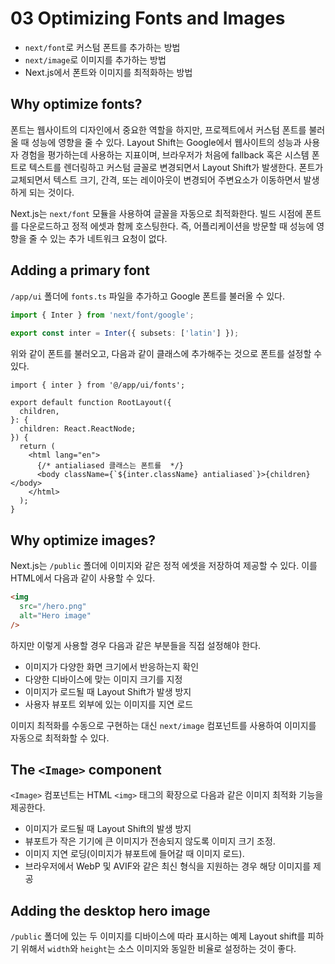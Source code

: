 # 03 Optimizing Fonts and Images
- `next/font`로 커스텀 폰트를 추가하는 방법
- `next/image`로 이미지를 추가하는 방법
- Next.js에서 폰트와 이미지를 최적화하는 방법

## Why optimize fonts?
폰트는 웹사이트의 디자인에서 중요한 역할을 하지만, 프로젝트에서 커스텀 폰트를 불러올 때 성능에 영향을 줄 수 있다. Layout Shift는 Google에서 웹사이트의 성능과 사용자 경험을 평가하는데 사용하는 지표이며, 브라우저가 처음에 fallback 혹은 시스템 폰트로 텍스트를 렌더링하고 커스텀 글꼴로 변경되면서 Layout Shift가 발생한다. 폰트가 교체되면서 텍스트 크기, 간격, 또는 레이아웃이 변경되어 주변요소가 이동하면서 발생하게 되는 것이다.

Next.js는 `next/font` 모듈을 사용하여 글꼴을 자동으로 최적화한다. 빌드 시점에 폰트를 다운로드하고 정적 에셋과 함께 호스팅한다. 즉, 어플리케이션을 방문할 때 성능에 영향을 줄 수 있는 추가 네트워크 요청이 없다.

## Adding a primary font
`/app/ui` 폴더에 `fonts.ts` 파일을 추가하고 Google 폰트를 불러올 수 있다.

```typescript
import { Inter } from 'next/font/google';
 
export const inter = Inter({ subsets: ['latin'] });
```

위와 같이 폰트를 불러오고, 다음과 같이 클래스에 추가해주는 것으로 폰트를 설정할 수 있다.

```tsx
import { inter } from '@/app/ui/fonts';
 
export default function RootLayout({
  children,
}: {
  children: React.ReactNode;
}) {
  return (
    <html lang="en">
      {/* antialiased 클래스는 폰트를  */}
      <body className={`${inter.className} antialiased`}>{children}</body>
    </html>
  );
}
```

## Why optimize images?

Next.js는 `/public` 폴더에 이미지와 같은 정적 에셋을 저장하여 제공할 수 있다. 이를 HTML에서 다음과 같이 사용할 수 있다.

```html
<img
  src="/hero.png"
  alt="Hero image"
/>
```

하지만 이렇게 사용할 경우 다음과 같은 부분들을 직접 설정해야 한다.
- 이미지가 다양한 화면 크기에서 반응하는지 확인
- 다양한 디바이스에 맞는 이미지 크기를 지정
- 이미지가 로드될 때 Layout Shift가 발생 방지
- 사용자 뷰포트 외부에 있는 이미지를 지연 로드

이미지 최적화를 수동으로 구현하는 대신 `next/image` 컴포넌트를 사용하여 이미지를 자동으로 최적화할 수 있다.

## The `<Image>` component
`<Image>` 컴포넌트는 HTML `<img>` 태그의 확장으로 다음과 같은 이미지 최적화 기능을 제공한다.
- 이미지가 로드될 때 Layout Shift의 발생 방지
- 뷰포트가 작은 기기에 큰 이미지가 전송되지 않도록 이미지 크기 조정.
- 이미지 지연 로딩(이미지가 뷰포트에 들어갈 때 이미지 로드).
- 브라우저에서 WebP 및 AVIF와 같은 최신 형식을 지원하는 경우 해당 이미지를 제공

## Adding the desktop hero image
`/public` 폴더에 있는 두 이미지를 디바이스에 따라 표시하는 예제
Layout shift를 피하기 위해서 `width`와 `height`는 소스 이미지와 동일한 비율로 설정하는 것이 좋다.

